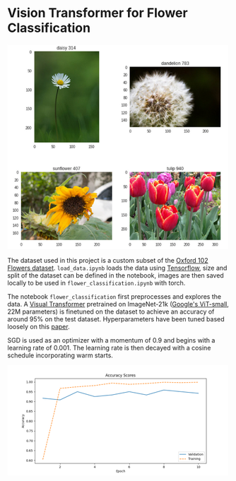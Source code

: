 # Vision Transformer for Flower Classification

<img src="plots/flowers.png" width="500"/>

The dataset used in this project is a custom subset of the [Oxford 102 Flowers dataset](https://paperswithcode.com/dataset/oxford-102-flower). `load_data.ipynb` loads the data using [Tensorflow](https://www.tensorflow.org/datasets/catalog/oxford_flowers102), size and split of the dataset can be defined in the notebook, images are then saved locally to be used in `flower_classification.ipynb` with torch.

The notebook `flower_classification` first preprocesses and explores the data. A [Visual Transformer](https://arxiv.org/abs/2010.11929) pretrained on ImageNet-21k ([Google's ViT-small](https://github.com/google-research/vision_transformer?tab=readme-ov-file#available-vit-models), 22M parameters) is finetuned on the dataset to achieve an accuracy of around 95% on the test dataset. Hyperparameters have been tuned based loosely on this [paper](https://openreview.net/pdf?id=4nPswr1KcP).

SGD is used as an optimizer with a momentum of 0.9 and begins with a learning rate of 0.001. The learning rate is then decayed with a cosine schedule incorporating warm starts.

<img src="plots/accuracy_plot.png" width="500"/>
